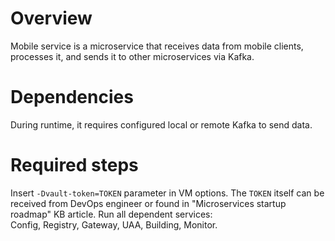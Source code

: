 # Overview
Mobile service is a microservice that receives data from mobile clients, processes it, and sends it to other microservices via Kafka.

# Dependencies
During runtime, it requires configured local or remote Kafka to send data.

# Required steps
Insert `-Dvault-token=TOKEN` parameter in VM options. The `TOKEN` itself can be received from DevOps engineer or found
in "Microservices startup roadmap" KB article. Run all dependent services:  
Config, Registry, Gateway, UAA, Building, Monitor. 
